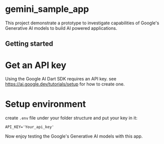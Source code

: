 # gemini_sample_app
This project demonstrate a prototype to investigate capabilities of Google's
Generative AI models to build AI powered applications.

## Getting started


# Get an API key
Using the Google AI Dart SDK requires an API key.
see https://ai.google.dev/tutorials/setup for how to create one.



# Setup environment

create `.env` file under your folder structure and put your key in it:

```
API_KEY='Your_api_key'
```

Now enjoy testing the Google's Generative AI models with this app.
